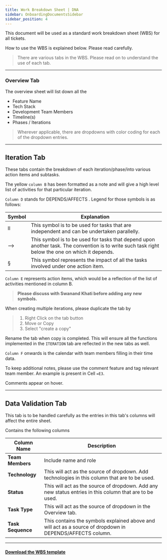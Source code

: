 ```yaml
---
title: Work Breakdown Sheet | DNA
sidebar: OnboardingDocumentsSidebar
sidebar_position: 4
---
```


This document will be used as a standard work breakdown sheet (WBS) for all tickets. 

How to use the WBS is explained below. Please read carefully. 

> There are various tabs in the WBS. Please read on to understand the use of each tab.

 - - -
### Overview Tab
			
The overview sheet will list down all the
- Feature Name
- Tech Stack		
- Development Team Members		
- Timeline(s)		
- Phases / Iterations

> Wherever applicable, there are dropdowns with color coding for each of the dropdown entries.	

 - - -
## Iteration Tab			

These tabs contain the breakdown of each iteration/phase/into various action items and subtasks.		

The yellow `column B` has been formatted as a note and will give a high level list of activities for that particular iteration.		

`Column D` stands for DEPENDS/AFFECTS . Legend for those symbols is as follows:	

|Symbol|Explanation|
|---|---|
| II |This symbol is to be used for tasks that are independent and can be undertaken parallelly.|	
|-->| This symbol is to be used for tasks that depend upon another task. The convention is to write such task right below the one on which it depends.|
|§|This symbol represents the impact of all the tasks involved under one action item.|

`Column E` represents action items, which would be a reflection of the list of activities mentioned in column B.

> **Please discuss with Swanand Khati before adding any new symbols.**

When creating multiple iterations, please duplicate the tab by
> 1. Right Click on the tab button
> 2. Move or Copy
> 3. Select "create a copy"

Rename the tab when copy is completed. This will ensure all the functions implemented in the `ITERATION` tab are reflected in the new tabs as well.

`Column F` onwards is the calendar with team members filling in their time data.

To keep additional notes, please use the comment feature and tag relevant team member. An example is present in Cell ```=E3```.

Comments appear on hover.	
			
 - - -			
## Data Validation Tab
			
This tab is to be handled carefully as the entries in this tab's columns will affect the entire sheet.		

Contains the following columns		

|Column Name| Description |
|--|--|
|**Team Members**|Include name and role|
|**Technology**|This will act as the source of dropdown. Add technologies in this column that are to be used.|
|**Status**|This will act as the source of dropdown. Add any new status entries in this column that are to be used.|
|**Task Type**|This will act as the source of dropdown in the Overview tab.|
|**Task Sequence**|This contains the symbols explained above and will act as a source of dropdown in DEPENDS/AFFECTS column.|

 - - -

#### <a href="/static/files/dna-knowledge-base/documentation-templates/work-breakdown-sheet-template.xlsx" download>Download the WBS template</a>

